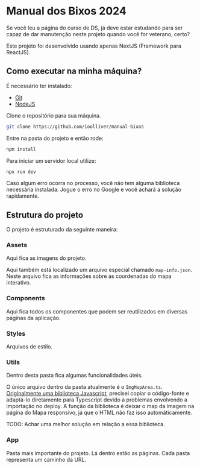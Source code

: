 # Manual dos Bixos 2024

Se você leu a página do curso de DS, já deve estar estudando para ser capaz de dar manutenção neste projeto quando você for veterano, certo?

Este projeto foi desenvolvido usando apenas NextJS (Framework para ReactJS).

## Como executar na minha máquina?

É necessário ter instalado:
- [Git](https://git-scm.com/)
- [NodeJS](https://nodejs.org/en)

Clone o repositório para sua máquina.

```bash
git clone https://github.com/ioolliver/manual-bixos
```

Entre na pasta do projeto e então rode:

```bash
npm install
```

Para iniciar um servidor local utilize:

```bash
npx run dev
```

Caso algum erro ocorra no processo, você não tem alguma biblioteca necessária instalada. Jogue o erro no Google e você achará a solução rapidamente.

## Estrutura do projeto

O projeto é estruturado da seguinte maneira:

### Assets

Aqui fica as imagens do projeto.

Aqui também está localizado um arquivo especial chamado `map-info.json`. Neste arquivo fica as informações sobre as coordenadas do mapa interativo.

### Components

Aqui fica todos os componentes que podem ser reutilizados em diversas páginas da aplicação.

### Styles

Arquivos de estilo.

### Utils

Dentro desta pasta fica algumas funcionalidades úteis.

O único arquivo dentro da pasta atualmente é o `ImgMapArea.ts`. [Originalmente uma biblioteca Javascript](https://github.com/davidjbradshaw/image-map-resizer), precisei copiar o código-fonte e adaptá-lo diretamente para Typescript devido a problemas envolvendo a importação no deploy. A função da biblioteca é deixar o map da imagem na página do Mapa responsivo, já que o HTML não faz isso automáticamente.

TODO: Achar uma melhor solução em relação a essa biblioteca.

### App

Pasta mais importante do projeto. Lá dentro estão as páginas. Cada pasta representa um caminho da URL.
